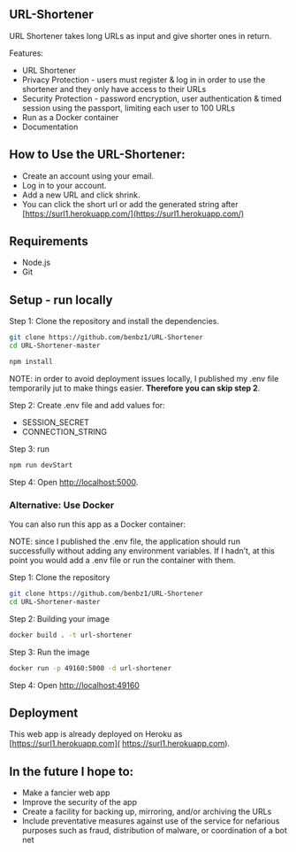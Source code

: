 ## URL-Shortener

URL Shortener takes long URLs as input and give shorter ones in return.

Features:
- URL Shortener
- Privacy Protection - users must register & log in in order to use the shortener and they only have access to their URLs
- Security Protection - password encryption, user authentication & timed session using the passport, limiting each user to 100 URLs
- Run as a Docker container
- Documentation

## How to Use the URL-Shortener:
* Create an account using your email.
* Log in to your account.
* Add a new URL and click shrink.
* You can click the short url or add the generated string after [https://surl1.herokuapp.com/](https://surl1.herokuapp.com/)

## Requirements

* Node.js
* Git


## Setup - run locally 

Step 1: Clone the repository and install the dependencies.

```bash
git clone https://github.com/benbz1/URL-Shortener
cd URL-Shortener-master
```

```bash
npm install
```

NOTE: in order to avoid deployment issues locally, I published my .env file temporarily jut to make things easier. **Therefore you can skip step 2**.

Step 2: Create .env file and add values for:
* SESSION_SECRET
* CONNECTION_STRING

Step 3: run 

```bash
npm run devStart
```

Step 4: Open [http://localhost:5000](http://localhost:5000).


### Alternative: Use Docker 
You can also run this app as a Docker container:

NOTE: since I published the .env file, the application should run successfully without adding any environment variables. If I hadn’t, at this point you would add a .env file or run the container with them. 

Step 1: Clone the repository 

```bash
git clone https://github.com/benbz1/URL-Shortener
cd URL-Shortener-master
```

Step 2: Building your image

```bash
docker build . -t url-shortener
```

Step 3: Run the image

```bash
docker run -p 49160:5000 -d url-shortener
```
Step 4: Open [http://localhost:49160](http://localhost:49160)

## Deployment 
This web app is already deployed on Heroku as [https://surl1.herokuapp.com]( https://surl1.herokuapp.com).

## In the future I hope to:
* Make a fancier web app
* Improve the security of the app
* Create a facility for backing up, mirroring, and/or archiving the URLs
* Include preventative measures against use of the service for nefarious purposes such as fraud, distribution of malware, or coordination of a bot net
